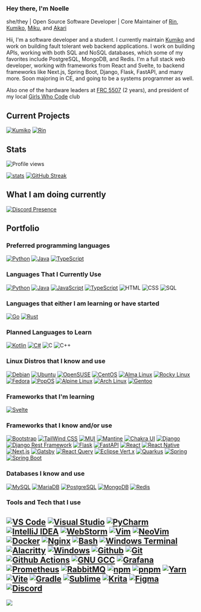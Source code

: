 ### Hey there, I'm Noelle

she/they | Open Source Software Developer | Core Maintainer of [Rin](https://github.com/No767/Rin), [Kumiko](https://github.com/No767/Kumiko), [Miku](https://github.com/No767/Miku), and [Akari](https://github.com/No767/Akari)

Hii, I'm a software developer and a student. I currently maintain [Kumiko](https://github.com/No767/Kumiko) and work on building fault tolerant web backend applications. I work on building APIs, working with both SQL and NoSQL databases, which some of my favorites include PostgreSQL, MongoDB, and Redis. I'm a full stack web developer, working with frameworks from React and Svelte, to backend frameworks like Next.js, Spring Boot, Django, Flask, FastAPI, and many more. Soon majoring in CE, and going to be a systems programmer as well.

Also one of the hardware leaders at [FRC 5507](https://www.thebluealliance.com/team/5507) (2 years), and president of my local [Girls Who Code](https://girlswhocode.com/) club

## Current Projects

[![Kumiko](https://github-readme-stats.vercel.app/api/pin/?username=No767&repo=Kumiko&theme=dark&hide_border=true&border_radius=6&icon_color=ffa8fb)](https://github.com/No767/Kumiko)
[![Rin](https://github-readme-stats.vercel.app/api/pin/?username=No767&repo=Rin&theme=dark&hide_border=true&border_radius=6&icon_color=ffa8fb)](https://github.com/No767/Rin)

## Stats
![Profile views](https://komarev.com/ghpvc/?username=No767&color=edb8ff)

<!-- [![trophy](https://github-profile-trophy.vercel.app/?username=No767&theme=discord)](https://github.com/ryo-ma/github-profile-trophy) -->

[![stats](https://github-readme-stats.vercel.app/api?username=No767&count_private=true&show_icons=true&theme=dark&hide_border=true&border_radius=6&icon_color=ffa8fb&card_width=350)](https://github.com/No767)
[![GitHub Streak](https://streak-stats.demolab.com?user=No767&theme=dark&hide_border=true&border_radius=6)](https://git.io/streak-stats)

## What I am doing currently

[![Discord Presence](https://lanyard.cnrad.dev/api/454357482102587393)](https://discord.com/users/454357482102587393)

## Portfolio

### Preferred programming languages

[![Python](https://img.shields.io/badge/-Python-141414?style=flat&logo=python)](https://www.python.org/)
[![Java](https://img.shields.io/badge/-Java-141414?style=flat&logo=openjdk)](https://adoptium.net/)
[![TypeScript](https://img.shields.io/badge/-TypeScript-141414?style=flat&logo=typescript)](https://www.typescriptlang.org/)

### Languages That I Currently Use

[![Python](https://img.shields.io/badge/-Python-141414?style=flat&logo=python)](https://www.python.org/)
[![Java](https://img.shields.io/badge/-Java-141414?style=flat&logo=openjdk)](https://adoptium.net/)
[![JavaScript](https://img.shields.io/badge/-JavaScript-141414?style=flat&logo=javascript)](https://www.javascript.com/)
[![TypeScript](https://img.shields.io/badge/-TypeScript-141414?style=flat&logo=typescript)](https://www.typescriptlang.org/)
![HTML](https://img.shields.io/badge/-HTML-141414?style=flat&logo=html5)
![CSS](https://img.shields.io/badge/-CSS-141414?style=flat&logo=css3)
![SQL](https://img.shields.io/badge/-SQL-141414?style=flat&logo=postgresql)

### Languages that either I am learning or have started

[![Go](https://img.shields.io/badge/-Go-141414?style=flat&logo=go)](https://go.dev/)
[![Rust](https://img.shields.io/badge/-Rust-141414?style=flat&logo=rust)](https://www.rust-lang.org/)

### Planned Languages to Learn

[![Kotlin](https://img.shields.io/badge/-Kotlin-141414?style=flat&logo=kotlin)](https://kotlinlang.org/)
[![C#](https://img.shields.io/badge/-C%23-141414?style=flat&logo=csharp)](https://docs.microsoft.com/en-us/dotnet/csharp/)
![C](https://img.shields.io/badge/-C-141414?style=flat&logo=c)
![C++](https://img.shields.io/badge/-C++-141414?style=flat&logo=c%2B%2B)

### Linux Distros that I know and use
[![Debian](https://img.shields.io/badge/-Debian-141414?style=flat&logo=debian)](https://www.debian.org/)
[![Ubuntu](https://img.shields.io/badge/-Ubuntu-141414?style=flat&logo=ubuntu)](https://ubuntu.com/)
[![OpenSUSE](https://img.shields.io/badge/-OpenSUSE-141414?style=flat&logo=opensuse)](https://www.opensuse.org/)
[![CentOS](https://img.shields.io/badge/-CentOS-141414?style=flat&logo=centos)](https://www.centos.org/)
[![Alma Linux](https://img.shields.io/badge/-Alma%20Linux-141414?style=flat&logo=almalinux)](https://almalinux.org/)
[![Rocky Linux](https://img.shields.io/badge/-Rocky%20Linux-141414?style=flat&logo=rockylinux)](https://rockylinux.org/)
[![Fedora](https://img.shields.io/badge/-Fedora-141414?style=flat&logo=fedora)](https://getfedora.org/)
[![PopOS](https://img.shields.io/badge/-PopOS-141414?style=flat&logo=popos)](https://pop.system76.com/)
[![Alpine Linux](https://img.shields.io/badge/-Alpine%20Linux-141414?style=flat&logo=alpinelinux)](https://www.alpinelinux.org/)
[![Arch Linux](https://img.shields.io/badge/-Arch-141414?style=flat&logo=archlinux)](https://archlinux.org/)
[![Gentoo](https://img.shields.io/badge/-Gentoo-141414?style=flat&logo=gentoo)](https://www.gentoo.org/)

### Frameworks that I'm learning 

[![Svelte](https://img.shields.io/badge/-Svelte-141414?style=flat&logo=svelte)](https://svelte.dev/)

### Frameworks that I know and/or use
[![Bootstrap](https://img.shields.io/badge/-Bootstrap-141414?style=flat&logo=bootstrap)](https://getbootstrap.com/)
[![TailWind CSS](https://img.shields.io/badge/-Tailwind%20CSS-141414?style=flat&logo=tailwindcss)](https://tailwindcss.com)
[![MUI](https://img.shields.io/badge/-MUI-141414?style=flat&logo=mui)](https://mui.com/)
[![Mantine](https://img.shields.io/badge/-Mantine-141414?style=flat&logo=mantine)](https://mantine.dev/)
[![Chakra UI](https://img.shields.io/badge/-Chakra%20UI-141414?style=flat&logo=chakraui)](https://chakra-ui.com/)
[![Django](https://img.shields.io/badge/-Django-141414?style=flat&logo=django)](https://djangoproject.com)
[![Django Rest Framework](https://img.shields.io/badge/-Django%20REST%20Framework-141414?style=flat&logo=django)]([https://djangoproject.com](https://www.django-rest-framework.org/))
[![Flask](https://img.shields.io/badge/-Flask-141414?style=flat&logo=flask)](https://flask.palletsprojects.com/en/2.0.x/)
[![FastAPI](https://img.shields.io/badge/-FastAPI-141414?style=flat&logo=fastapi)](https://fastapi.tiangolo.com/)
[![React](https://img.shields.io/badge/-React-141414?style=flat&logo=react)](https://reactjs.org)
[![React Native](https://img.shields.io/badge/-React%20Native-141414?style=flat&logo=react)](https://reactnative.dev/)
[![Next.js](https://img.shields.io/badge/-Next.js-141414?style=flat&logo=nextdotjs)](https://nextjs.org/org)
[![Gatsby](https://img.shields.io/badge/-Gatsby-141414?style=flat&logo=gatsby)](https://www.gatsbyjs.com/)
[![React Query](https://img.shields.io/badge/-React%20Query-141414?style=flat&logo=reactquery)](https://tanstack.com/query/v4)
[![Eclipse Vert.x](https://img.shields.io/badge/-Eclipse%20Vert.x-141414?style=flat&logo=eclipsevertdotx)](https://vertx.io/)
[![Quarkus](https://img.shields.io/badge/-Quarkus-141414?style=flat&logo=quarkus)](https://quarkus.io/)
[![Spring](https://img.shields.io/badge/-Spring-141414?style=flat&logo=spring)](https://spring.io/)
[![Spring Boot](https://img.shields.io/badge/-Spring%20Boot-141414?style=flat&logo=springboot)](https://spring.io/projects/spring-boot)

### Databases I know and use
[![MySQL](https://img.shields.io/badge/-MySQL-141414?style=flat&logo=mysql&logoColor=FFFFFF)](https://www.mysql.com/)
[![MariaDB](https://img.shields.io/badge/-MariaDB-141414?style=flat&logo=mariadb&logoColor=FFFFFF)](https://mariadb.org/)
[![PostgreSQL](https://img.shields.io/badge/-PostgreSQL-141414?style=flat&logo=postgresql&logoColor=FFFFFF)](https://www.postgresql.org/)
[![MongoDB](https://img.shields.io/badge/-MongoDB-141414?style=flat&logo=mongodb)](https://www.mongodb.com/)
[![Redis](https://img.shields.io/badge/-Redis-141414?style=flat&logo=redis)](https://redis.io/)

### Tools and Tech that I use

[![VS Code](https://img.shields.io/badge/-Visual%20Studio%20Code-141414?style=flat&logo=visual-studio-code&logoColor=007ACC)](https://code.visualstudio.com/)
[![Visual Studio](https://img.shields.io/badge/-Visual%20Studio-141414?style=flat&logo=visual-studio)](https://visualstudio.microsoft.com/)
[![PyCharm](https://img.shields.io/badge/-PyCharm-141414?style=flat&logo=pycharm)](https://www.jetbrains.com/pycharm/)
[![IntelliJ IDEA](https://img.shields.io/badge/-IntelliJ%20IDEA-141414?style=flat&logo=intellij%20idea)](https://www.jetbrains.com/idea/)
[![WebStorm](https://img.shields.io/badge/-WebStorm-141414?style=flat&logo=webstorm)](https://www.jetbrains.com/webstorm/)
[![Vim](https://img.shields.io/badge/-Vim-141414?style=flat&logo=vim)](https://vim.org)
[![NeoVim](https://img.shields.io/badge/-NeoVim-141414?style=flat&logo=neovim)](https://neovim.io)
[![Docker](https://img.shields.io/badge/-Docker-141414?style=flat&logo=docker)](https://docker.com)
[![Nginx](https://img.shields.io/badge/-Nginx-141414?style=flat&logo=nginx)](https://nginx.org/)
[![Bash](https://img.shields.io/badge/-Bash-141414?style=flat&logo=gnubash)](https://www.gnu.org/software/bash/)
[![Windows Terminal](https://img.shields.io/badge/-Windows%20Terminal-141414?style=flat&logo=windows%20terminal)](https://github.com/microsoft/terminal)
[![Alacritty](https://img.shields.io/badge/-Alacritty-141414?style=flat&logo=alacritty)](https://github.com/alacritty/alacritty)
[![Windows](https://img.shields.io/badge/-Windows-141414?style=flat&logo=windows)](https://www.microsoft.com/en-us/windows/)
[![Github](https://img.shields.io/badge/-Github-141414?style=flat&logo=github)](https://github.com)
[![Git](https://img.shields.io/badge/-Git-141414?style=flat&logo=git)](https://git-scm.com/)
[![Github Actions](https://img.shields.io/badge/-Github%20Actions-141414?style=flat&logo=github-actions)](https://github.com/features/actions)
[![GNU GCC](https://img.shields.io/badge/-GCC-141414?style=flat&logo=gnu)](https://gcc.gnu.org/)
[![Grafana](https://img.shields.io/badge/-Grafana-141414?style=flat&logo=grafana)](https://grafana.com/)
[![Prometheus](https://img.shields.io/badge/-Prometheus-141414?style=flat&logo=prometheus)](https://prometheus.io/)
[![RabbitMQ](https://img.shields.io/badge/-RabbitMQ-141414?style=flat&logo=rabbitmq)](https://www.rabbitmq.com/)
[![npm](https://img.shields.io/badge/-npm-141414?style=flat&logo=npm)](https://www.npmjs.com/)
[![pnpm](https://img.shields.io/badge/-pnpm-141414?style=flat&logo=pnpm)](https://pnpm.io/)
[![Yarn](https://img.shields.io/badge/-Yarn-141414?style=flat&logo=yarn)](https://yarnpkg.com/)
[![Vite](https://img.shields.io/badge/-Vite-141414?style=flat&logo=vite)](https://vitejs.dev/)
[![Gradle](https://img.shields.io/badge/-Gradle-141414?style=flat&logo=gradle)](https://gradle.org/)
[![Sublime](https://img.shields.io/badge/-Sublime-141414?style=flat&logo=sublimetext)](https://www.sublimetext.com/)
[![Krita](https://img.shields.io/badge/-Krita-141414?style=flat&logo=krita&logoColor=white)](https://krita.org/en)
[![Figma](https://img.shields.io/badge/-Figma-141414?style=flat&logo=Figma&logoColor=white)](https://figma.com)
[![Discord](https://img.shields.io/badge/-Discord-141414?style=flat&logo=discord&logoColor=white)](https://discord.com)
---
<a href="https://github.com/No767">
  <img src="https://github-readme-stats.vercel.app/api/top-langs/?&username=No767&hide=css,html&theme=dark&layout=compact&hide_border=true&icon_color=ffa8fb" />
</a>
